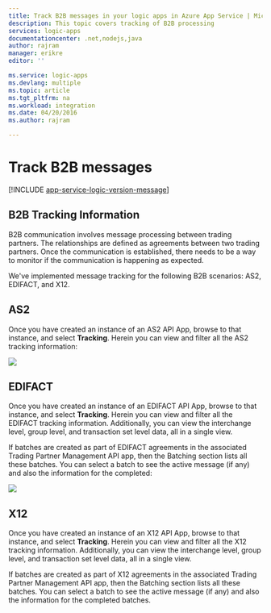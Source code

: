 ```yaml
---
title: Track B2B messages in your logic apps in Azure App Service | Microsoft Azure
description: This topic covers tracking of B2B processing
services: logic-apps
documentationcenter: .net,nodejs,java
author: rajram
manager: erikre
editor: ''

ms.service: logic-apps
ms.devlang: multiple
ms.topic: article
ms.tgt_pltfrm: na
ms.workload: integration
ms.date: 04/20/2016
ms.author: rajram

---
```

# Track B2B messages
[!INCLUDE [app-service-logic-version-message](../../includes/app-service-logic-version-message.md)]

## B2B Tracking Information
B2B communication involves message processing between trading partners. The relationships are defined as agreements between two trading partners. Once the communication is established, there needs to be a way to monitor if the communication is happening as expected. 

We've implemented message tracking for the following B2B scenarios: AS2, EDIFACT, and X12.

## AS2
Once you have created an instance of an AS2 API App, browse to that instance, and select **Tracking**. Herein you can view and filter all the AS2 tracking information:  

![][1]  

## EDIFACT
Once you have created an instance of an EDIFACT API App, browse to that instance, and select **Tracking**. Herein you can view and filter all the EDIFACT tracking information. Additionally, you can view the interchange level, group level, and transaction set level data, all in a single view. 

If batches are created as part of EDIFACT agreements in the associated Trading Partner Management API app, then the Batching section lists all these batches. You can select a batch to see the active message (if any) and also the information for the completed:  

![][2]      

## X12
Once you have created an instance of an X12 API App, browse to that instance, and select **Tracking**. Herein you can view and filter all the X12 tracking information. Additionally, you can view the interchange level, group level, and transaction set level data, all in a single view.

If batches are created as part of X12 agreements in the associated Trading Partner Management API app, then the Batching section lists all these batches. You can select a batch to see the active message (if any) and also the information for the completed batches.

<!--Image references-->
[1]: ./media/app-service-logic-track-b2b-messages/AS2Tracking.png
[2]: ./media/app-service-logic-track-b2b-messages/EDIFACTTracking.png
